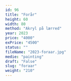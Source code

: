 ```yaml
---
id: 96
title: "Forår"
height: 60
width: 80
method: "Akryl på lærred"
year: 2023
price: "4000"
exPrice: "4500"
status: ""
fileName: "2023-foraar.jpg"
medie: "painting"
draft: "False"
slug: "foraar"
weight: "210"
---
```

